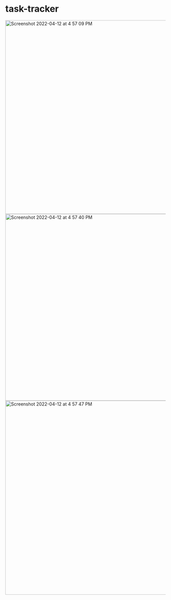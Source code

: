 # task-tracker


<img width="609" alt="Screenshot 2022-04-12 at 4 57 09 PM" src="https://user-images.githubusercontent.com/25875427/162950370-579fde64-fcb4-4c59-911d-73101ed9f682.png">
<img width="587" alt="Screenshot 2022-04-12 at 4 57 40 PM" src="https://user-images.githubusercontent.com/25875427/162950388-0f6b2201-df86-44be-8b5c-1855c4c52984.png">
<img width="610" alt="Screenshot 2022-04-12 at 4 57 47 PM" src="https://user-images.githubusercontent.com/25875427/162950397-d03adc58-672f-4334-8d1a-4530568ce1db.png">
